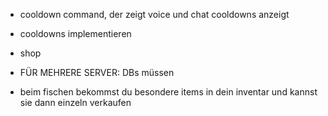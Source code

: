 - cooldown command, der zeigt voice und chat cooldowns anzeigt
- cooldowns implementieren
- shop

- FÜR MEHRERE SERVER: DBs müssen 
- beim fischen bekommst du besondere items in dein inventar und kannst sie dann einzeln verkaufen